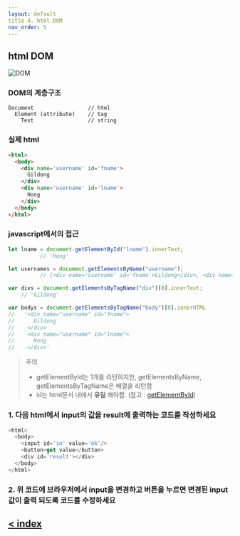 ```yaml
---
layout: default
title 4. html DOM
nav_order: 5
---
```


## html DOM
![DOM](https://www.w3schools.com/js/pic_htmltree.gif)

### DOM의 계층구조
```
Document                 // html
  Element (attribute)    // tag
    Text                 // string
``` 
### 실제 html
```html
<html>
  <body>
    <div name='username' id='fname'>
      Gildong
    </div>
    <div name='username' id='lname'>
      Hong
    </div>
  </body>
</html>
```

### javascript에서의 접근
```javascript
let lname = document.getElementById("lname").innerText;
          // 'Hong'

let usernames = document.getElementsByName("username");
          // [<div name='username' id='fname'>Gildong</div>, <div name='username' id='lname'>Hong</div>]

var divs = document.getElementsByTagName("div")[0].innerText;
    // 'Gildong'

var bodys = document.getElementsByTagName("body")[0].innerHTML   
//   '<div name="username" id="fname">
//      Gildong
//    </div>
//    <div name="username" id="lname">
//      Hong
//    </div>'
```
> 주의
> - getElementById는 1개를 리턴하지만, getElementsByName, getElementsByTagName은 배열을 리턴함
> - id는 html문서 내에서 **유일** 해야함.
(참고 : [getElementById](https://www.w3schools.com/jsref/met_document_getelementbyid.asp))

### 1. 다음 html에서 input의 값을 result에 출력하는 코드를 작성하세요
```javascript
<html>
  <body>
    <input id='in' value='ok'/>
    <button>get value</button>
    <div id='result'></div>
  </body>
</html>
```

### 2. 위 코드에 브라우저에서 input을 변경하고 버튼을 누르면 변경된 input 값이 출력 되도록 코드를 수정하세요

## [< index](index.md)
<!--stackedit_data:
eyJoaXN0b3J5IjpbMTg0NTcxNTQ3Nl19
-->
